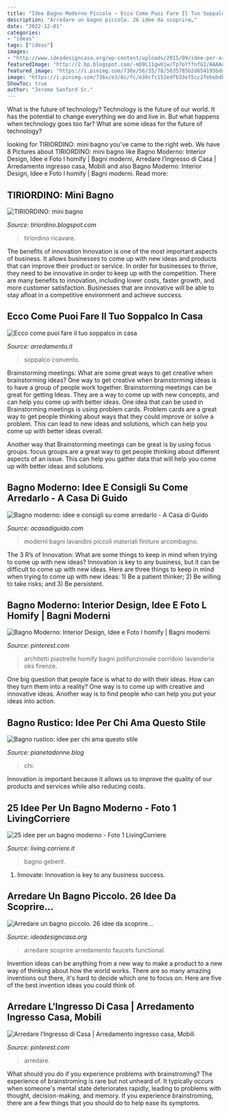 ```yaml
---
title: "Idee Bagno Moderno Piccolo ~ Ecco Come Puoi Fare Il Tuo Soppalco In Casa"
description: "Arredare un bagno piccolo. 26 idee da scoprire…"
date: "2022-12-01"
categories:
- "ideas"
tags: ["ideas"]
images:
- "http://www.ideadesigncasa.org/wp-content/uploads/2015/09/idee-per-arredare-un-bagno-piccolo-24.jpg?x58329"
featuredImage: "http://2.bp.blogspot.com/-mD9L11gwUjw/Tp7oYffnfGI/AAAAAAAAASA/T-SGmEEJ9g4/s1600/P1020127.JPG"
featured_image: "https://i.pinimg.com/736x/56/35/78/5635785b2d654195bdd48f1e58487356.jpg"
image: "https://i.pinimg.com/736x/e3/6c/fc/e36cfc152edfb33ef5cc2febebdbc878.jpg"
ShowToc: true
author: "Jerome Sanford Sr."
---
```



What is the future of technology?
Technology is the future of our world. It has the potential to change everything we do and live in. But what happens when technology goes too far? What are some ideas for the future of technology?

	

		
looking for TIRIORDINO: mini bagno you've came to the right web. We have 8 Pictures about TIRIORDINO: mini bagno like Bagno Moderno: Interior Design, Idee e Foto l homify | Bagni moderni, Arredare l’Ingresso di Casa | Arredamento ingresso casa, Mobili and also Bagno Moderno: Interior Design, Idee e Foto l homify | Bagni moderni. Read more:
		
    
## TIRIORDINO: Mini Bagno

<img loading=lazy src="http://2.bp.blogspot.com/-mD9L11gwUjw/Tp7oYffnfGI/AAAAAAAAASA/T-SGmEEJ9g4/s1600/P1020127.JPG" onerror="this.onerror=null;this.src='https://tse4.mm.bing.net/th?id=OIP.NFu3OVzddpiL3Vbf6aBJ8gHaNK&amp;pid=15.1';" alt="TIRIORDINO: mini bagno">

_Source: tiriordino.blogspot.com_

>tiriordino ricavare. 

	

The benefits of innovation
Innovation is one of the most important aspects of business. It allows businesses to come up with new ideas and products that can improve their product or service. In order for businesses to thrive, they need to be innovative in order to keep up with the competition. There are many benefits to innovation, including lower costs, faster growth, and more customer satisfaction. Businesses that are innovative will be able to stay afloat in a competitive environment and achieve success.

    
## Ecco Come Puoi Fare Il Tuo Soppalco In Casa

<img loading=lazy src="https://www.arredamento.it/452/img/soppalco-come-realizzarlo.asp_Oit_376979.jpg" onerror="this.onerror=null;this.src='https://tse4.mm.bing.net/th?id=OIP.-NmRy9DEEJ9p1eFr9QPolgHaEX&amp;pid=15.1';" alt="Ecco come puoi fare il tuo soppalco in casa">

_Source: arredamento.it_

>soppalco convento. 

	

Brainstorming meetings: What are some great ways to get creative when brainstorming ideas?
One way to get creative when brainstorming ideas is to have a group of people work together. Brainstorming meetings can be great for getting Ideas. They are a way to come up with new concepts, and can help you come up with better ideas. 
One idea that can be used in Brainstorming meetings is using problem cards. Problem cards are a great way to get people thinking about ways that they could improve or solve a problem. This can lead to new ideas and solutions, which can help you come up with better ideas overall. 

Another way that Brainstorming meetings can be great is by using focus groups. focus groups are a great way to get people thinking about different aspects of an issue. This can help you gather data that will help you come up with better ideas and solutions.

    
## Bagno Moderno: Idee E Consigli Su Come Arredarlo - A Casa Di Guido

<img loading=lazy src="https://www.acasadiguido.com/wp-content/uploads/2018/05/lavandini-bagno-moderni.jpg" onerror="this.onerror=null;this.src='https://tse3.mm.bing.net/th?id=OIP.m2lGhlWh7HuKk2MmCcwm1QHaLH&amp;pid=15.1';" alt="Bagno moderno: idee e consigli su come arredarlo - A Casa di Guido">

_Source: acasadiguido.com_

>moderni bagni lavandini piccoli materiali finiture arcombagno. 

	

The 3 R’s of Innovation: What are some things to keep in mind when trying to come up with new ideas?
Innovation is key to any business, but it can be difficult to come up with new ideas. Here are three things to keep in mind when trying to come up with new ideas: 1) Be a patient thinker; 2) Be willing to take risks; and 3) Be persistent.

    
## Bagno Moderno: Interior Design, Idee E Foto L Homify | Bagni Moderni

<img loading=lazy src="https://i.pinimg.com/736x/56/35/78/5635785b2d654195bdd48f1e58487356.jpg" onerror="this.onerror=null;this.src='https://tse3.mm.bing.net/th?id=OIP.HxhzWaRTzQmFiLW_vQUAWQHaLH&amp;pid=15.1';" alt="Bagno Moderno: Interior Design, Idee e Foto l homify | Bagni moderni">

_Source: pinterest.com_

>architetti piastrelle homify bagni polifunzionale corridoio lavanderia oks firenze. 

	

One big question that people face is what to do with their ideas. How can they turn them into a reality? One way is to come up with creative and innovative ideas. Another way is to find people who can help you put your ideas into action.

    
## Bagno Rustico: Idee Per Chi Ama Questo Stile

<img loading=lazy src="https://www.pianetadonne.blog/wp-content/uploads/2019/09/bagno-rustico6.jpg" onerror="this.onerror=null;this.src='https://tse1.mm.bing.net/th?id=OIP.p7244ASnC2rnYKWq8_E48AHaLH&amp;pid=15.1';" alt="Bagno rustico: idee per chi ama questo stile">

_Source: pianetadonne.blog_

>chi. 

	

Innovation is important because it allows us to improve the quality of our products and services while also reducing costs.

    
## 25 Idee Per Un Bagno Moderno - Foto 1 LivingCorriere

<img loading=lazy src="http://static2-living.corriereobjects.it/wp-content/uploads/2016/09/geberit-994x1490.jpg" onerror="this.onerror=null;this.src='https://tse3.mm.bing.net/th?id=OIP.VviKu_NuPweL-YqvowiasgHaLG&amp;pid=15.1';" alt="25 idee per un bagno moderno - Foto 1 LivingCorriere">

_Source: living.corriere.it_

>bagno geberit. 

	

1. Innovate: Innovation is key to any business success.

    
## Arredare Un Bagno Piccolo. 26 Idee Da Scoprire…

<img loading=lazy src="http://www.ideadesigncasa.org/wp-content/uploads/2015/09/idee-per-arredare-un-bagno-piccolo-24.jpg?x58329" onerror="this.onerror=null;this.src='https://tse4.mm.bing.net/th?id=OIP.j3wWMDHTEFeIesbqU4gikwHaJ3&amp;pid=15.1';" alt="Arredare un bagno piccolo. 26 idee da scoprire…">

_Source: ideadesigncasa.org_

>arredare scoprire arredamento faucets functional. 

	

Invention ideas can be anything from a new way to make a product to a new way of thinking about how the world works. There are so many amazing inventions out there, it's hard to decide which one to focus on. Here are five of the best invention ideas you could think of.

    
## Arredare L’Ingresso Di Casa | Arredamento Ingresso Casa, Mobili

<img loading=lazy src="https://i.pinimg.com/736x/e3/6c/fc/e36cfc152edfb33ef5cc2febebdbc878.jpg" onerror="this.onerror=null;this.src='https://tse1.mm.bing.net/th?id=OIP.zXiqO7t59usHW3Fji8o6LQHaJQ&amp;pid=15.1';" alt="Arredare l’Ingresso di Casa | Arredamento ingresso casa, Mobili">

_Source: pinterest.com_

>arredare. 

	

What should you do if you experience problems with brainstroming?
The experience of brainstroming is rare but not unheard of. It typically occurs when someone's mental state deteriorates rapidly, leading to problems with thought, decision-making, and memory. If you experience brainstroming, there are a few things that you should do to help ease its symptoms.

